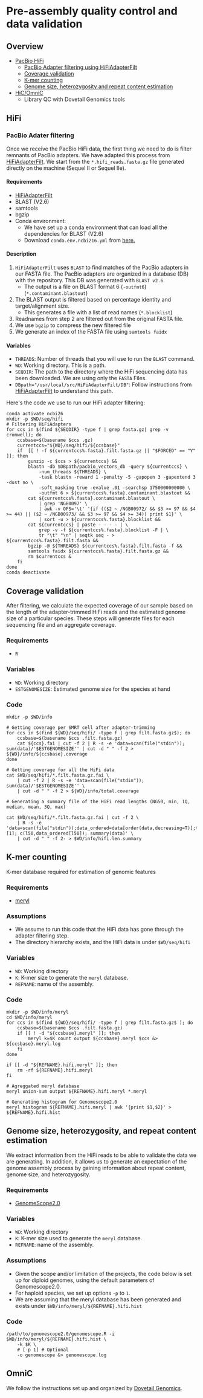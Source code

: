 # Pre-assembly quality control and data validation


## Overview 

- [PacBio HiFi](#hifi)  
    - [PacBio Adapter filtering using HiFiAdapterFilt](#pacbio-adapter-filtering)
    - [Coverage validation](#coverage-validation)
    - [K-mer counting](k--mer-counting)
    - [Genome size, heterozygosity and repeat content estimation](#genome-size-heterozygosity-and-repeat-content-estimation)
- [HiC/OmniC](#omnic)
    - Library QC with Dovetail Genomics tools

## HiFi

### PacBio Adater filtering 

Once we receive the PacBio HiFi data, the first thing we need to do is filter remnants of PacBio adapters. We have adapted this process from [HiFiAdapterFilt](https://github.com/sheinasim/HiFiAdapterFilt). We start from the `*.hifi_reads.fasta.gz` file generated directly on the machine (Sequel II or Sequel IIe).

#### Requirements

- [HiFiAdapterFilt](https://github.com/sheinasim/HiFiAdapterFilt)
- BLAST (V2.6)
- samtools
- bgzip 
- Conda environment: 
    - We have set up a conda environment that can load all the dependencies for BLAST (V2.6)
    - Download `conda.env.ncbi216.yml` from [here.](https://github.com/ccgproject/ccgp_assembly/blob/main/workflows/conda_env/)

#### Description

1. `HiFiAdapterFilt` uses `BLAST` to find matches of the PacBio adapters in our FASTA file. The PacBio adapters are organized in a database (DB) with the repository. This DB was generated with `BLAST v2.6`.
    - The output is a file on BLAST format 6 (`-outfmt6`) (`*.contaminant.blastout`)
2. The BLAST output is filtered based on percentage identity and target/alignment size.
    - This generates a file with a list of read names (`*.blocklist`)
3. Readnames from step 2 are filtered out from the original FASTA file.
4. We use `bgzip` to compress the new filtered file
5. We generate an index of the FASTA file using `samtools faidx`



#### Variables

- `THREADS`: Number of threads that you will use to run the `BLAST` command.
- `WD`: Working directory. This is a path.
- `SEQDIR`: The path to the directory where the HiFi sequencing data has been downloaded. We are using only the `FASTA` Files. 
- `DBpath="/usr/local/src/HiFiAdapterFilt/DB"`: Follow instructions from [HiFiAdapterFilt](https://github.com/sheinasim/HiFiAdapterFilt) to understand this path.


Here's the code we use to run our HiFi adapter filtering:


```
conda activate ncbi26
mkdir -p $WD/seq/hifi
# Filtering HiFiAdapters
for ccs in $(find ${SEQDIR} -type f | grep fasta.gz| grep -v cromwell); do
    ccsbase=$(basename $ccs .gz)
    currentccs="${WD}/seq/hifi/${ccsbase}" 
    if  [[ ! -f ${currentccs%.fasta}.filt.fasta.gz || "$FORCED" == "Y" ]]; then
        gunzip -c $ccs > ${currentccs} && 
        blastn -db $DBpath/pacbio_vectors_db -query ${currentccs} \
            -num_threads ${THREADS} \
            -task blastn -reward 1 -penalty -5 -gapopen 3 -gapextend 3 -dust no \
            -soft_masking true -evalue .01 -searchsp 1750000000000 \
            -outfmt 6 > ${currentccs%.fasta}.contaminant.blastout &&
        cat ${currentccs%.fasta}.contaminant.blastout \
            | grep 'NGB0097' \
            | awk -v OFS='\t' '{if (($2 ~ /NGB00972/ && $3 >= 97 && $4 >= 44) || ($2 ~ /NGB00973/ && $3 >= 97 && $4 >= 34)) print $1}' \
            | sort -u > ${currentccs%.fasta}.blocklist &&
        cat ${currentccs} | paste - - - - | \
            grep -v -f ${currentccs%.fasta}.blocklist -F | \
            tr "\t" "\n" | seqtk seq - > ${currentccs%.fasta}.filt.fasta &&
        bgzip -@ ${THREADS} ${currentccs%.fasta}.filt.fasta -f &&
        samtools faidx ${currentccs%.fasta}.filt.fasta.gz &&
        rm $currentccs &
    fi
done
conda deactivate
```


## Coverage validation

After filtering, we calculate the expected coverage of our sample based on the length of the adapter-trimmed HiFi reads and the estimated genome size of a particular species.
These steps will generate files for each sequencing file and an aggregate coverage.

### Requirements

- `R`

### Variables

- `WD`: Working directory
- `ESTGENOMESIZE`: Estimated genome size for the species at hand

### Code

```
mkdir -p $WD/info

# Getting coverage per SMRT cell after adapter-trimming
for ccs in $(find ${WD}/seq/hifi/ -type f | grep filt.fasta.gz$); do
    ccsbase=$(basename $ccs .filt.fasta.gz)
    cat ${ccs}.fai | cut -f 2 | R -s -e 'data=scan(file("stdin")); sum(data)/'$ESTGENOMESIZE'' | cut -d " " -f 2 > ${WD}/info/${ccsbase}.coverage
done

# Getting coverage for all the HiFi data
cat $WD/seq/hifi/*.filt.fasta.gz.fai \
    | cut -f 2 | R -s -e 'data=scan(file("stdin")); sum(data)/'$ESTGENOMESIZE'' \
    | cut -d " " -f 2 > ${WD}/info/total.coverage
    
# Generating a summary file of the HiFi read lengths (NG50, min, 1Q, median, mean, 3Q, max)

cat $WD/seq/hifi/*.filt.fasta.gz.fai | cut -f 2 \
    | R -s -e 'data=scan(file("stdin"));data_ordered=data[order(data,decreasing=T)];total=sum(data_ordered);n50=total/2;cummulative=cumsum(data_ordered);l50=which(cummulative>n50)[1]; c(l50,data_ordered[l50]); summary(data)' \
    | cut -d " " -f 2- > $WD/info/hifi.len.summary

```


## K-mer counting

K-mer database required for estimation of genomic features

### Requirements
-  [meryl](https://github.com/marbl/meryl)

### Assumptions

- We assume to run this code that the HiFi data has gone through the adapter filtering step.
- The directory hierarchy exists, and the HiFi data is under `$WD/seq/hifi`

### Variables

- `WD`: Working directory
- `K`: K-mer size to generate the `meryl` database.
- `REFNAME`: name of the assembly. 


### Code

```
mkdir -p $WD/info/meryl
cd $WD/info/meryl
for ccs in $(find ${WD}/seq/hifi/ -type f | grep filt.fasta.gz$ ); do
    ccsbase=$(basename $ccs .filt.fasta.gz)
    if [[ ! -d "${ccsbase}.meryl" ]]; then
        meryl k=$K count output ${ccsbase}.meryl $ccs &> ${ccsbase}.meryl.log
    fi
done

if [[ -d "${REFNAME}.hifi.meryl" ]]; then
    rm -rf ${REFNAME}.hifi.meryl
fi

# Agreggated meryl database
meryl union-sum output ${REFNAME}.hifi.meryl *.meryl

# Generating histogram for Genomescope2.0
meryl histogram ${REFNAME}.hifi.meryl | awk '{print $1,$2}' > ${REFNAME}.hifi.hist

```

## Genome size, heterozygosity, and repeat content estimation

We extract information from the HiFi reads to be able to validate the data we are generating. In addition, it allows us to generate an expectation of the genome assembly process
by gaining information about repeat content, genome size, and heterozygosity.


### Requirements
- [GenomeScope2.0](https://github.com/tbenavi1/genomescope2.0)

### Variables

- `WD`: Working directory
- `K`: K-mer size used to generate the `meryl` database.
- `REFNAME`: name of the assembly. 

### Assumptions

- Given the scope and/or limitation of the projects, the code below is set up for diploid genomes, using the default parameters of Genomescope2.0. 
- For haploid species, we set up options `-p` to `1`.
- We are assuming that the meryl database has been generated and exists under `$WD/info/meryl/${REFNAME}.hifi.hist`

### Code

```
/path/to/genomescope2.0/genomescope.R -i $WD/info/meryl/${REFNAME}.hifi.hist \
    -k $K \
    # [-p 1] # Optional
    -o genomescope &> genomescope.log 
```

## OmniC

We follow the instructions set up and organized by [Dovetail Genomics](https://omni-c.readthedocs.io/en/latest/index.html).




